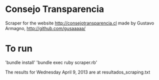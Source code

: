 Consejo Transparencia
============================

Scraper for the website http://consejotransparencia.cl made by Gustavo Armagno, http://github.com/gusaaaaa/

To run
======

'bundle install'
'bundle exec ruby scraper.rb'


The results for Wednesday April 9, 2013 are at resultados_scraping.txt
